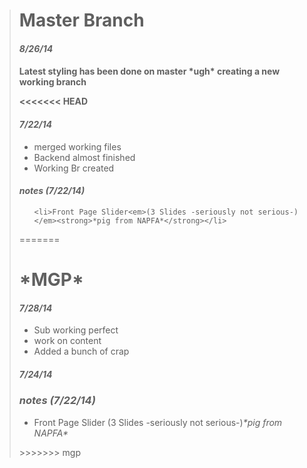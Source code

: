 <blockquote>
<h1>Master Branch</h1>
<h4><em>8/26/14</em><h4>
<p>Latest styling has been done on master *ugh* creating a new working branch</p>


<<<<<<< HEAD
<h4><em>7/22/14</em></h4>
<ul>
	<li>merged working files</li>
	<li> Backend almost finished</li>
	<li> Working Br created</li>

</ul>

<h4><em>notes (7/22/14)</em></h4>
<ul>
	
	<li>Front Page Slider<em>(3 Slides -seriously not serious-)</em><strong>*pig from NAPFA*</strong></li>
</ul>

=======
<h1>*MGP*</h1>
<h4><em>7/28/14</em></h4>
<ul>
	<li>Sub working perfect</li>
	<li> work on content</li>
	<li>Added a bunch of crap</li>
</ul>

<h5><em>7/24/14</em></h5>


<h3><em>notes (7/22/14)</em></h3>
<ul>	
	<li>Front Page Slider (3 Slides -seriously not serious-)<em>*pig from NAPFA*</em></li>
</ul>
>>>>>>> mgp

</blockquote>
